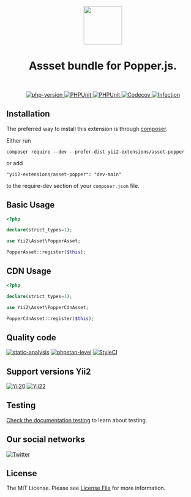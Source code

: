 <p align="center">
    <a href="https://github.com/yii2-extensions/asset-popper" target="_blank">
        <img src="https://www.yiiframework.com/image/yii_logo_light.svg" height="100px;">
    </a>
    <h1 align="center">Assset bundle for Popper.js.</h1>
    <br>
</p>

<p align="center">
    <a href="https://www.php.net/releases/8.1/en.php" target="_blank">
        <img src="https://img.shields.io/badge/PHP-%3E%3D8.1-787CB5" alt="php-version">
    </a>
    <a href="https://github.com/yii2-extensions/asset-popper/actions/workflows/build.yml" target="_blank">
        <img src="https://github.com/yii2-extensions/asset-popper/actions/workflows/build.yml/badge.svg" alt="PHPUnit">
    </a>
    <a href="https://github.com/yii2-extensions/asset-popper/actions/workflows/compatibility.yml" target="_blank">
        <img src="https://github.com/yii2-extensions/asset-popper/actions/workflows/compatibility.yml/badge.svg" alt="PHPUnit">
    </a>        
    <a href="https://codecov.io/gh/yii2-extensions/asset-popper" target="_blank">
        <img src="https://codecov.io/gh/yii2-extensions/asset-popper/branch/main/graph/badge.svg?token=MF0XUGVLYC" alt="Codecov">
    </a>
    <a href="https://dashboard.stryker-mutator.io/reports/github.com/yii2-extensions/asset-popper/main" target="_blank">
        <img src="https://img.shields.io/endpoint?style=flat&url=https%3A%2F%2Fbadge-api.stryker-mutator.io%2Fgithub.com%2Fyii2-extensions%2Fasset-popper%2Fmain" alt="Infection">
    </a>               
</p>

## Installation

The preferred way to install this extension is through [composer](https://getcomposer.org/download/).

Either run

```
composer require --dev --prefer-dist yii2-extensions/asset-popper
```

or add

```
"yii2-extensions/asset-popper": "dev-main"
```

to the require-dev section of your `composer.json` file. 

## Basic Usage

```php
<?php

declare(strict_types=1);

use Yii2\Asset\PopperAsset;

PopperAsset::register($this);
```

## CDN Usage

```php
<?php

declare(strict_types=1);

use Yii2\Asset\PopperCdnAsset;

PopperCdnAsset::register($this);
```

## Quality code
  
[![static-analysis](https://github.com/yii2-extensions/asset-popper/actions/workflows/static.yml/badge.svg)](https://github.com/yii2-extensions/asset-popper/actions/workflows/static.yml)
[![phpstan-level](https://img.shields.io/badge/PHPStan%20level-7-blue)](https://github.com/yii2-extensions/asset-popper/actions/workflows/static.yml)
[![StyleCI](https://github.styleci.io/repos/722496597/shield?branch=main)](https://github.styleci.io/repos/722496597?branch=main)

## Support versions Yii2

[![Yii20](https://img.shields.io/badge/Yii2%20version-2.0-blue)](https://github.com/yiisoft/yii2/tree/2.0.49.3)
[![Yii22](https://img.shields.io/badge/Yii2%20version-2.2-blue)](https://github.com/yiisoft/yii2/tree/2.2)

## Testing

[Check the documentation testing](/docs/testing.md) to learn about testing.

## Our social networks

[![Twitter](https://img.shields.io/badge/twitter-follow-1DA1F2?logo=twitter&logoColor=1DA1F2&labelColor=555555?style=flat)](https://twitter.com/Terabytesoftw)

## License

The MIT License. Please see [License File](LICENSE.md) for more information.
